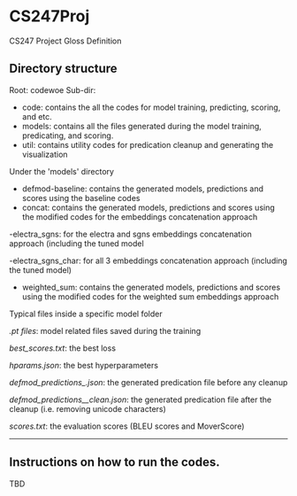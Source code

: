 # CS247Proj
CS247 Project Gloss Definition

## Directory structure

Root: codewoe
Sub-dir: 

*   code: contains the all the codes for model training, predicting, scoring, and etc.
*   models: contains all the files generated during the model training, predicating, and scoring.
*   util: contains utility codes for predication cleanup and generating the visualization


Under the 'models' directory
  
*   defmod-baseline: contains the generated models, predictions and scores using the baseline codes
*   concat: contains the generated models, predictions and scores using the modified codes for the embeddings concatenation approach
  
  -electra_sgns: for the electra and sgns embeddings concatenation approach (including the tuned model
    
  -electra_sgns_char: for all 3 embeddings concatenation approach (including the tuned model)

*   weighted_sum: contains the generated models, predictions and scores using the modified codes for the weighted sum embeddings approach


Typical files inside a specific model folder

  *.pt files*: model related files saved during the training

  *best_scores.txt*: the best loss 

  *hparams.json*: the best hyperparameters

  *defmod_predictions_<name>.json*: the generated predication file before any cleanup

  *defmod_predictions_<name>_clean.json*: the generated predication file after the cleanup (i.e. removing unicode characters)

  *scores.txt*: the evaluation scores (BLEU scores and MoverScore)


------------------------------------------------------------------------------------------------------------------------------------------

## Instructions on how to run the codes.

TBD
